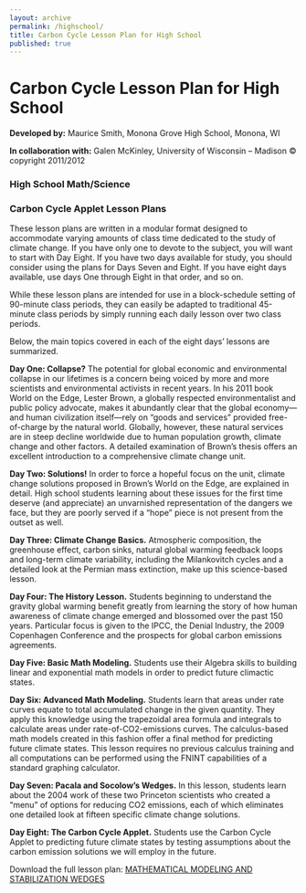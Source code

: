 ```yaml
---
layout: archive
permalink: /highschool/
title: Carbon Cycle Lesson Plan for High School
published: true
---
```


# Carbon Cycle Lesson Plan for High School

**Developed by:** Maurice Smith, Monona Grove High School, Monona, WI

**In collaboration with:** Galen McKinley, University of Wisconsin – Madison
© copyright 2011/2012

### High School Math/Science
### Carbon Cycle Applet Lesson Plans

These lesson plans are written in a modular format designed to accommodate varying amounts of class time dedicated to the study of climate change. If you have only one to devote to the subject, you will want to start with Day Eight. If you have two days available for study, you should consider using the plans for Days Seven and Eight. If you have eight days available, use days One through Eight in that order, and so on.

While these lesson plans are intended for use in a block-schedule setting of 90-minute class periods, they can easily be adapted to traditional 45-minute class periods by simply running each daily lesson over two class periods.

Below, the main topics covered in each of the eight days’ lessons are summarized.

**Day One: Collapse?** The potential for global economic and environmental collapse in our lifetimes is a concern being voiced by more and more scientists and environmental activists in recent years. In his 2011 book World on the Edge, Lester Brown, a globally respected environmentalist and public policy advocate, makes it abundantly clear that the global economy—and human civilization itself—rely on “goods and services” provided free-of-charge by the natural world. Globally, however, these natural services are in steep decline worldwide due to human population growth, climate change and other factors. A detailed examination of Brown’s thesis offers an excellent introduction to a comprehensive climate change unit.

**Day Two: Solutions!** In order to force a hopeful focus on the unit, climate change solutions proposed in Brown’s World on the Edge, are explained in detail. High school students learning about these issues for the first time deserve (and appreciate) an unvarnished representation of the dangers we face, but they are poorly served if a “hope” piece is not present from the outset as well.

**Day Three: Climate Change Basics.** Atmospheric composition, the greenhouse effect, carbon sinks, natural global warming feedback loops and long-term climate variability, including the Milankovitch cycles and a detailed look at the Permian mass extinction, make up this science-based lesson.

**Day Four: The History Lesson.** Students beginning to understand the gravity global warming benefit greatly from learning the story of how human awareness of climate change emerged and blossomed over the past 150 years. Particular focus is given to the IPCC, the Denial Industry, the 2009 Copenhagen Conference and the prospects for global carbon emissions agreements.

**Day Five: Basic Math Modeling.** Students use their Algebra skills to building linear and exponential math models in order to predict future climactic states.

**Day Six: Advanced Math Modeling.** Students learn that areas under rate curves equate to total accumulated change in the given quantity. They apply this knowledge using the trapezoidal area formula and integrals to calculate areas under rate-of-CO2-emissions curves. The calculus-based math models created in this fashion offer a final method for predicting future climate states. This lesson requires no previous calculus training and all computations can be performed using the FNINT capabilities of a standard graphing calculator.

**Day Seven: Pacala and Socolow’s Wedges.** In this lesson, students learn about the 2004 work of these two Princeton scientists who created a “menu” of options for reducing CO2 emissions, each of which eliminates one detailed look at fifteen specific climate change solutions.

**Day Eight: The Carbon Cycle Applet.** Students use the Carbon Cycle Applet to predicting future climate states by testing assumptions about the carbon emission solutions we will employ in the future.

Download the full lesson plan: [MATHEMATICAL MODELING AND STABILIZATION WEDGES]({{site.baseurl}}/files/Applet_lesson_HighSchool_2011_FINALv3.pdf)
